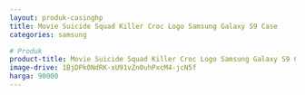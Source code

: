 ```yaml
---
layout: produk-casinghp
title: Movie Suicide Squad Killer Croc Logo Samsung Galaxy S9 Case
categories: samsung

# Produk
product-title: Movie Suicide Squad Killer Croc Logo Samsung Galaxy S9 Case
image-drive: 1BjDPk0NdRK-xU91vZn0uhPxcM4-jcN5f
harga: 90000
---
```

